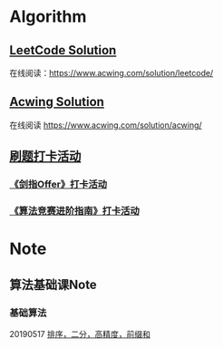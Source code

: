 # Algorithm

## [LeetCode Solution](/LeetCode_CPP/)

在线阅读：https://www.acwing.com/solution/leetcode/


## [Acwing Solution](/Acwing_CPP/)

在线阅读 https://www.acwing.com/solution/acwing/



## [刷题打卡活动](https://www.acwing.com/activity/)


### [《剑指Offer》打卡活动]( https://www.acwing.com/activity/content/5/)

### [《算法竞赛进阶指南》打卡活动]( https://www.acwing.com/activity/content/6/)

# Note

## 算法基础课Note

### 基础算法

20190517 [排序，二分，高精度，前缀和](/Note/20190517算法基础班.cpp)



